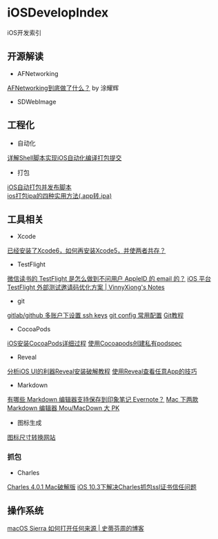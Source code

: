# iOSDevelopIndex
iOS开发索引

## 开源解读
- AFNetworking

[AFNetworking到底做了什么？](https://www.jianshu.com/p/856f0e26279d) by 涂耀辉

- SDWebImage

## 工程化

- 自动化

[详解Shell脚本实现iOS自动化编译打包提交](https://www.jianshu.com/p/bd4c22952e01)

- 打包

[iOS自动打包并发布脚本](https://www.jianshu.com/p/1229476fbce4)  
[ios打包ipa的四种实用方法(.app转.ipa)](https://www.cnblogs.com/wengzilin/p/4601684.html)

## 工具相关

- Xcode

[已经安装了Xcode6，如何再安装Xcode5，并使两者共存？](https://www.zhihu.com/question/25547224)

- TestFlight

[微信读书的 TestFlight 是怎么做到不问用户 AppleID 的 email 的？](https://www.v2ex.com/t/409914)
[iOS 平台 TestFlight 外部测试邀请码优化方案 | VinnyXiong's Notes](http://vinnyxiong.cn/blog/iOS-平台-TestFlight-外部测试邀请码优化方案.html)

- git

[gitlab/github 多账户下设置 ssh keys](https://segmentfault.com/a/1190000002994742)
[git config 常用配置](https://segmentfault.com/a/1190000009369889)
[Git教程](https://www.liaoxuefeng.com/wiki/0013739516305929606dd18361248578c67b8067c8c017b000)

- CocoaPods

[iOS安装CocoaPods详细过程](https://www.jianshu.com/p/9e4e36ba8574)
[使用Cocoapods创建私有podspec](http://www.cocoachina.com/ios/20150228/11206.html)

- Reveal

[分析iOS UI的利器Reveal安装破解教程](https://www.jianshu.com/p/0cc7089143a3)
[使用Reveal查看任意App的技巧](https://www.jianshu.com/p/4dc8f94ca27c)

- Markdown

[有哪些 Markdown 编辑器支持保存到印象笔记 Evernote？](https://www.zhihu.com/question/20086835)
[Mac 下两款 Markdown 编辑器 Mou/MacDown 大 PK](https://www.jianshu.com/p/6c157af09e84)

- 图标生成

[图标尺寸转换网站](http://www.atool.org/ios_logo.php)

### 抓包

- Charles

[Charles 4.0.1 Mac破解版](http://www.sdifen.com/charles401.html)
[iOS 10.3下解决Charles抓包ssl证书信任问题](http://blog.csdn.net/zhangyu_h321/article/details/72900855)

## 操作系统

[macOS Sierra 如何打开任何来源 | 史蒂芬周的博客](http://www.sdifen.com/Sierraany.html)